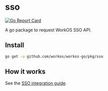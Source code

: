 # sso

[![Go Report Card](https://img.shields.io/badge/dev-reference-007d9c?logo=go&logoColor=white&style=flat)](https://pkg.go.dev/github.com/workos/workos-go/pkg/sso)

A go package to request WorkOS SSO API.

## Install

```sh
go get -u github.com/workos/workos-go/pkg/sso
```

## How it works

See the [SSO integration guide](https://workos.com/docs/sso/guide).
